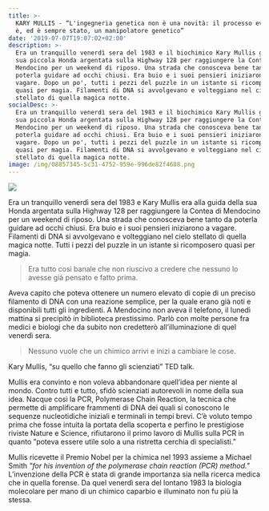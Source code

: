 ```yaml
---
title: >-
  KARY MULLIS - “L'ingegneria genetica non è una novità: il processo evolutivo
  è, ed è sempre stato, un manipolatore genetico”
date: '2019-07-07T19:07:02+02:00'
description: >-
  Era un tranquillo venerdì sera del 1983 e il biochimico Kary Mullis guidava la
  sua piccola Honda argentata sulla Highway 128 per raggiungere la Contea di
  Mendocino per un weekend di riposo. Una strada che conosceva bene tanto da
  poterla guidare ad occhi chiusi. Era buio e i suoi pensieri iniziarono a
  vagare. Dopo un po', tutti i pezzi del puzzle in un istante si ricomposero
  quasi per magia. Filamenti di DNA si avvolgevano e volteggiano nel cielo
  stellato di quella magica notte. 
socialDesc: >-
  Era un tranquillo venerdì sera del 1983 e il biochimico Kary Mullis guidava la
  sua piccola Honda argentata sulla Highway 128 per raggiungere la Contea di
  Mendocino per un weekend di riposo. Una strada che conosceva bene tanto da
  poterla guidare ad occhi chiusi. Era buio e i suoi pensieri iniziarono a
  vagare. Dopo un po', tutti i pezzi del puzzle in un istante si ricomposero
  quasi per magia. Filamenti di DNA si avvolgevano e volteggiano nel cielo
  stellato di quella magica notte. 
image: /img/08857345-5c31-4752-959e-996de82f4688.png
---
```

![](/img/08857345-5c31-4752-959e-996de82f4688.png)

Era un tranquillo venerdì sera del 1983 e Kary Mullis era alla guida della sua Honda argentata sulla Highway 128 per raggiungere la Contea di Mendocino per un weekend di riposo. Una strada che conosceva bene tanto da poterla guidare ad occhi chiusi. Era buio e i suoi pensieri iniziarono a vagare. Filamenti di DNA si avvolgevano e volteggiano nel cielo stellato di quella magica notte. Tutti i pezzi del puzzle in un istante si ricomposero quasi per magia. 

> Era tutto così banale che non riuscivo a credere che nessuno lo avesse già pensato e fatto prima.

Aveva capito che poteva ottenere un numero elevato di copie di un preciso filamento di DNA con una reazione semplice, per la quale erano già noti e disponibili tutti gli ingredienti. A Mendocino non aveva il telefono, il lunedì mattina si precipitò in biblioteca prestissimo. Parlò con molte persone fra medici e biologi che da subito non credetterò all’illuminazione di quel venerdì sera.

> Nessuno vuole che un chimico arrivi e inizi a cambiare le cose.

Kary Mullis, “su quello che fanno gli scienziati” TED talk.

Mullis era convinto e non voleva abbandonare quell’idea per niente al mondo. Contro tutti e tutto, sfidò scienziati autorevoli in nome della sua idea. Nacque così la PCR, Polymerase Chain Reaction, la tecnica che permette di amplificare frammenti di DNA dei quali si conoscono le sequenze nucleotidiche iniziali e terminali in tempi brevi. C’è voluto tempo prima che fosse intuita la portata della scoperta e perfino le prestigiose riviste Nature e Science, rifiutarono il primo lavoro di Mullis sulla PCR in quanto ”poteva essere utile solo a una ristretta cerchia di specialisti.”

Mullis ricevette il Premio Nobel per la chimica nel 1993 assieme a Michael Smith _"for his invention of the polymerase chain reaction (PCR) method."_ L’invenzione della PCR è stata di grande importanza sia nella ricerca medica che in quella forense. Da quel venerdì sera del lontano 1983 la biologia molecolare per mano di un chimico caparbio e illuminato non fu più la stessa.
